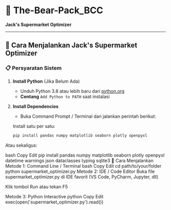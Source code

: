# 🐻 The-Bear-Pack_BCC  
**Jack's Supermarket Optimizer**  

---

## 🚀 Cara Menjalankan Jack's Supermarket Optimizer

### 📋 Persyaratan Sistem
1. **Install Python** (Jika Belum Ada)  
   - Unduh Python 3.8 atau lebih baru dari [python.org](https://www.python.org/downloads/)  
   - **Centang** `Add Python to PATH` saat instalasi  

2. **Install Dependencies**  
   - Buka Command Prompt / Terminal dan jalankan perintah berikut:

   Install satu per satu:
   ```bash
   pip install pandas numpy matplotlib seaborn plotly openpyxl
Atau sekaligus:

bash
Copy
Edit
pip install pandas numpy matplotlib seaborn plotly openpyxl datetime warnings json dataclasses typing sqlite3
🎯 Cara Menjalankan
Metode 1: Command Line / Terminal
bash
Copy
Edit
cd path/to/your/folder
python supermarket_optimizer.py
Metode 2: IDE / Code Editor
Buka file supermarket_optimizer.py di IDE favorit (VS Code, PyCharm, Jupyter, dll)

Klik tombol Run atau tekan F5

Metode 3: Python Interactive
python
Copy
Edit
exec(open('supermarket_optimizer.py').read())
